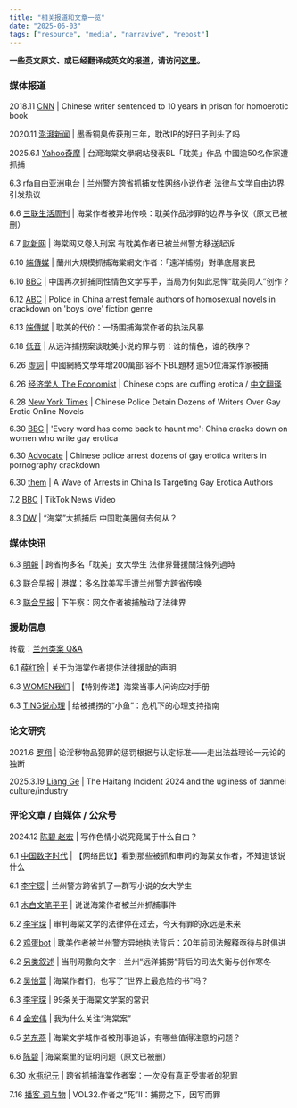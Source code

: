 ```yaml
---
title: "相关报道和文章一览" 
date: "2025-06-03"
tags: ["resource", "media", "narravive", "repost"] 
---
```


**一些英文原文、或已经翻译成英文的报道，请访问[这里](https://freewriters-haitang.github.io/english/posts/000015-reports/)。**

### 媒体报道

2018.11 [CNN](https://www.cnn.com/2018/11/19/china/chinese-erotic-fiction-writer-prison-intl/index.html) | Chinese writer sentenced to 10 years in prison for homoerotic book

2020.11 [澎湃新闻](https://www.thepaper.cn/newsDetail_forward_9990370) | 墨香铜臭传获刑三年，耽改IP的好日子到头了吗

2025.6.1 [Yahoo奇摩](https://tw.news.yahoo.com/%E5%8F%B0%E7%81%A3%E6%B5%B7%E6%A3%A0%E6%96%87%E5%AD%B8%E7%B6%B2%E7%AB%99%E7%99%BC%E8%A1%A8bl%E3%80%8C%E8%80%BD%E7%BE%8E%E3%80%8D%E4%BD%9C%E5%93%81-%E4%B8%AD%E5%9C%8B%E9%80%BE50%E5%90%8D%E4%BD%9C%E5%AE%B6%E9%81%AD%E6%8A%93%E6%8D%95-044506668.html) | 台灣海棠文學網站發表BL「耽美」作品 中國逾50名作家遭抓捕

6.3 [rfa自由亚洲电台](https://www.rfa.org/mandarin/shehui/2025/06/03/china-gay-literature-writer-literature/) | 兰州警方跨省抓捕女性网络小说作者 法律与文学自由边界引发热议

6.6 [三联生活周刊](https://freewriters-haitang.github.io/posts/000130-lifeweek/) | 海棠作者被异地传唤：耽美作品涉罪的边界与争议（原文已被删）

6.7 [财新网](https://freewriters-haitang.github.io/posts/000270-caixin/) | 海棠网又卷入刑案 有耽美作者已被兰州警方移送起诉

6.10 [端傳媒](https://freewriters-haitang.github.io/posts/000310-theinitium/) | 蘭州大規模抓捕海棠網文作者：「遠洋捕撈」對準底層哀民

6.10 [BBC](https://freewriters-haitang.github.io/posts/000300-bbc/) | 中国再次抓捕同性情色文学写手，当局为何如此忌惮“耽美同人”创作？

6.12 [ABC](https://www.abc.net.au/news/2025-06-12/police-in-china-arrest-female-writers-over-homosexual-novels/105403258) | Police in China arrest female authors of homosexual novels in crackdown on 'boys love' fiction genre

6.13 [端傳媒](https://freewriters-haitang.github.io/posts/000380-theinitium/) | 耽美的代价：一场围捕海棠作者的执法风暴

6.18 [低音](https://freewriters-haitang.github.io/posts/000420-voiceless/) | 从远洋捕捞案谈耽美小说的罪与罚：谁的情色，谁的秩序？

6.26 [虛詞](https://freewriters-haitang.github.io/posts/000430-p-articles/) | 中國網絡文學年增200萬部 容不下BL題材 逾50位海棠作家被捕

6.26 [经济学人 The Economist](https://freewriters-haitang.github.io/english/posts/000480-economist/) | Chinese cops are cuffing erotica / [中文翻译](https://freewriters-haitang.github.io/posts/000480-economist/)

6.28 [New York Times](https://www.nytimes.com/2025/06/28/world/asia/china-boys-love-women.html) | Chinese Police Detain Dozens of Writers Over Gay Erotic Online Novels

6.30 [BBC](https://freewriters-haitang.github.io/english/posts/000450-bbc/) | 'Every word has come back to haunt me': China cracks down on women who write gay erotica

6.30 [Advocate](https://freewriters-haitang.github.io/english/posts/000460-advocate/) | Chinese police arrest dozens of gay erotica writers in pornography crackdown

6.30 [them](https://freewriters-haitang.github.io/english/posts/000470-them/) | A Wave of Arrests in China Is Targeting Gay Erotica Authors

7.2 [BBC](https://www.tiktok.com/@bbcnews/video/7522133239092366614) | TikTok News Video

8.3 [DW](https://www.dw.com/zh/%E6%B5%B7%E6%A3%A0%E5%A4%A7%E6%8A%93%E6%8D%95%E5%90%8E-%E4%B8%AD%E5%9B%BD%E8%80%BD%E7%BE%8E%E5%9C%88%E4%BD%95%E5%8E%BB%E4%BD%95%E4%BB%8E/a-73504530) | “海棠”大抓捕后 中国耽美圈何去何从？

### 媒体快讯

6.3 [明報](https://news.mingpao.com/pns/%E4%B8%AD%E5%9C%8B/article/20250603/s00013/1748887620659) | 跨省拘多名「耽美」女大學生 法律界聲援關注條列過時

6.3 [联合早报](https://www.zaobao.com.sg/realtime/china/story20250603-6549984) | 港媒：多名耽美写手遭兰州警方跨省传唤

6.3 [联合早报](https://www.zaobao.com.sg/realtime/china/story20250603-6553418) | 下午察：网文作者被捕触动了法律界

### 援助信息

转载：[兰州类案 Q&A](https://freewriters-haitang.github.io/posts/000290-lawyer-qa/)

6.1 [薛红玲](https://chinadigitaltimes.net/chinese/718544.html) | 关于为海棠作者提供法律援助的声明

6.3 [WOMEN我们](https://freewriters-haitang.github.io/posts/000040-women/) | 【特别传递】海棠当事人问询应对手册

6.3 [TING说心理](https://mp.weixin.qq.com/s/lwihBtM7JMT6Xt5NnvBihw) | 给被捕捞的“小鱼”：危机下的心理支持指南

### 论文研究

2021.6 [罗翔](https://freewriters-haitang.github.io/posts/000360-luoxiang/) | 论淫秽物品犯罪的惩罚根据与认定标准——走出法益理论一元论的独断

2025.3.19 [Liang Ge](https://freewriters-haitang.github.io/english/posts/000320-liangge/) | The Haitang Incident 2024 and the ugliness of danmei culture/industry

### 评论文章 / 自媒体 / 公众号

2024.12 [陈碧 赵宏](https://freewriters-haitang.github.io/posts/000120-what-freedom/) | 写作色情小说究竟属于什么自由？

6.1 [中国数字时代](https://chinadigitaltimes.net/chinese/718523.html) | 【网络民议】看到那些被抓和审问的海棠女作者，不知道该说什么

6.1 [李宇琛](https://chinadigitaltimes.net/chinese/718536.html) | 兰州警方跨省抓了一群写小说的女大学生

6.1 [木白文笔平平](https://chinadigitaltimes.net/chinese/718566.html) | 说说海棠作者被兰州抓捕事件

6.2 [李宇琛](https://freewriters-haitang.github.io/posts/000350-liyuchen/) | 审判海棠文学的法律停在过去，今天有罪的永远是未来

6.2 [鸡蛋bot](https://chinadigitaltimes.net/chinese/718557.html) | 耽美作者被兰州警方异地执法背后：20年前司法解释亟待与时俱进

6.2 [另类叙述](https://chinadigitaltimes.net/chinese/718570.html) | 当刑网撒向文字：兰州“远洋捕捞”背后的司法失衡与创作寒冬

6.2 [吴怡萱](https://freewriters-haitang.github.io/posts/000100-wuyixuan/) | 海棠作者们，也写了“世界上最危险的书”吗？

6.3 [李宇琛](https://freewriters-haitang.github.io/posts/000340-liyuchen/) | 99条关于海棠文学案的常识

6.4 [金宏伟](https://freewriters-haitang.github.io/posts/000330-jinhongwei/) | 我为什么关注“海棠案”

6.5 [劳东燕](https://freewriters-haitang.github.io/posts/000110-laodongyan/) | 海棠文学城作者被刑事追诉，有哪些值得注意的问题？

6.6 [陈碧](https://freewriters-haitang.github.io/posts/000390-chenbi/) | 海棠案里的证明问题（原文已被删）

6.30 [水瓶纪元](https://freewriters-haitang.github.io/posts/000490-aquariuseras/) | 跨省抓捕海棠作者案：一次没有真正受害者的犯罪

7.16 [播客 词与物](https://shows.acast.com/lesmotsetleschoses/episodes/vol31ii) | VOL32.作者之“死”II：捕捞之下，因写而罪
